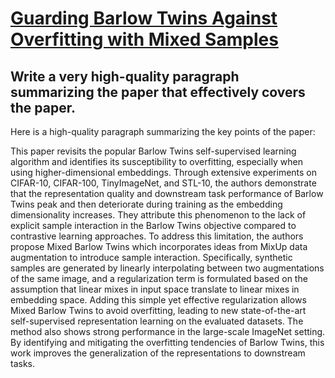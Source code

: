 # [Guarding Barlow Twins Against Overfitting with Mixed Samples](https://arxiv.org/abs/2312.02151)

## Write a very high-quality paragraph summarizing the paper that effectively covers the paper.

 Here is a high-quality paragraph summarizing the key points of the paper:

This paper revisits the popular Barlow Twins self-supervised learning algorithm and identifies its susceptibility to overfitting, especially when using higher-dimensional embeddings. Through extensive experiments on CIFAR-10, CIFAR-100, TinyImageNet, and STL-10, the authors demonstrate that the representation quality and downstream task performance of Barlow Twins peak and then deteriorate during training as the embedding dimensionality increases. They attribute this phenomenon to the lack of explicit sample interaction in the Barlow Twins objective compared to contrastive learning approaches. To address this limitation, the authors propose Mixed Barlow Twins which incorporates ideas from MixUp data augmentation to introduce sample interaction. Specifically, synthetic samples are generated by linearly interpolating between two augmentations of the same image, and a regularization term is formulated based on the assumption that linear mixes in input space translate to linear mixes in embedding space. Adding this simple yet effective regularization allows Mixed Barlow Twins to avoid overfitting, leading to new state-of-the-art self-supervised representation learning on the evaluated datasets. The method also shows strong performance in the large-scale ImageNet setting. By identifying and mitigating the overfitting tendencies of Barlow Twins, this work improves the generalization of the representations to downstream tasks.
